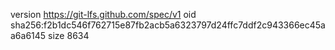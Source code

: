 version https://git-lfs.github.com/spec/v1
oid sha256:f2b1dc546f762715e87fb2acb5a6323797d24ffc7ddf2c943366ec45aa6a6145
size 8634

